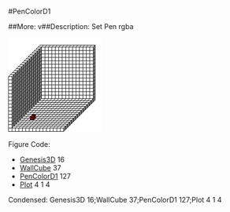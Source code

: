 #PenColorD1

##More: v##Description: Set Pen rgba <v>

![](PenColorD1.png)

Figure Code:
- [Genesis3D](Genesis3D.md) 16
- [WallCube](WallCube.md) 37
- [PenColorD1](PenColorD1.md) 127
- [Plot](Plot.md) 4 1 4

Condensed: Genesis3D 16;WallCube 37;PenColorD1 127;Plot 4 1 4

